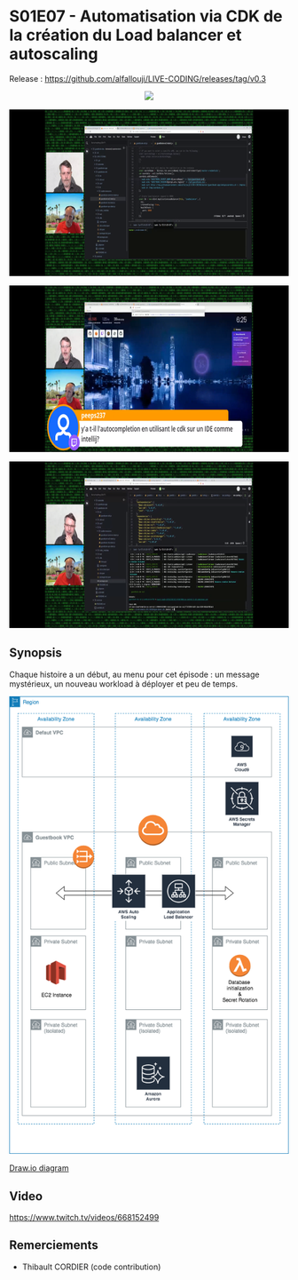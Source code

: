 # S01E07 - Automatisation via CDK de la création du Load balancer et autoscaling

Release : https://github.com/alfallouji/LIVE-CODING/releases/tag/v0.3

<p align="center"><img height="300" src="https://raw.githubusercontent.com/alfallouji/LIVE-CODING/master/episodes/assets/s01e07-a.png" /></p>

<p align="center"><img height="300" src="https://raw.githubusercontent.com/alfallouji/LIVE-CODING/master/episodes/assets/s01e07-b.png" /></p>

<p align="center"><img height="300" src="https://raw.githubusercontent.com/alfallouji/LIVE-CODING/master/episodes/assets/s01e07-c.png" /></p>

<p align="center"><img height="300" src="https://raw.githubusercontent.com/alfallouji/LIVE-CODING/master/episodes/assets/s01e07-d.png" /></p>

## Synopsis
Chaque histoire a un début, au menu pour cet épisode : un message mystérieux, un nouveau workload à déployer et peu de temps. 

<p align="center"><img src="https://raw.githubusercontent.com/alfallouji/LIVE-CODING/master/episodes/assets/step_5.png" /></p>

[Draw.io diagram](https://www.draw.io/?lightbox=1&highlight=0000ff&edit=_blank&layers=1&nav=1#R7Zttc9o4EIB%2FDTN3H8L4%2FeUjL0mud02bKTPt3H1hhC2MJsLy2DIh%2FfW3smXAlii5K6TQ0maCtRaSvPusdqXIPXu0XN%2FnKFs8sBjTnmXE65497lmW6VgefAjJSy0JfKcWJDmJZaWtYEK%2BYik0pLQkMS5aFTljlJOsLYxYmuKIt2Qoz9lzu9qc0XavGUqwIphEiKrSLyTmC%2FkUrrGV%2F4FJsmh6Ng15Z4maylJQLFDMnndE9m3PHuWM8fpquR5hKpTX6KX%2B3t2eu5uB5Tjlr%2FnCJzYMcz7IUWl%2FnNkffGeNnm7cupUVoqV84E84ISyVQ%2BYvjR4yRlJe6dIdwg90NTJ6LtwZiVLfcjuCbtlvC0y1JNpoC7plvy0wu82bnf7N7gB3BEqp1bzR6d%2FYGSD82ENWckpSPNpQZ4AwyVFMwBojRlkOspSloL3hgi8plEy4fF4QjicZioRWn8FjQDZnKZfcm1ZTlooXrQI3mbherhPhYn30XDj9JGdlVnX5DsjX3p3mtSWhBZ6zJ9yMqmfZpuPfDgeiL0JpZ7QrnHMC%2FA8oSUTDnIl%2BkCxRPOeiRXgEkibvq9LYNuSwdV3EqFjgWD6LyqzEWPSK1zsiyfA9ZkvM8xeo0txt%2FElOKGZYF5%2B33ul5sspi1zONQEqRnBKSTdtbr4EL6Tj%2FwYk8xYkGK0QomhFKuBj6P0K1XY%2FS6H6%2FoTZaNPeaqMvNPoMcwwZO2wauagMz0Ngg9E9lAv9XM4Htn5sJgl%2FNBG5wbiYIFRP0LI%2BKCXsGF4m4uC9xwWeMPUG9z4%2Bj5j50t6mi2OgSgt0qi3ToBH5oht5JI92mi6NHOrfNl22rgLmhBjDvZIA1WfkOYY%2FljJIIZJNylmJ%2BkfAU9dB%2FNn46IcIONROUrUuVTsePeeXnYvixQ%2Ffs%2BLGu%2FFwMP55xfvOPrfKTkxXieAcgDy2FItNZkV1qNvRzAtUNaG7gvhYo51RAOVegLheoboQ7B6DUHdkrUBcDVDfknQNQ6u6kCpTx27uCUZDFv19pOhuauvHOD6zX0WQZ%2FqloUjdarzRdBk3dYHcONKl7xleaLoOmbqQ7B5p029%2BvAaalm0bx79EM00dWEF79EXU8Y5yz5UHLRKBSnLdx06Bj94moB2BME0D7Gb10MADb3UH2YHv7gT6CFR2rPSdYmiW6F6pG9K0T2dBSN5jP2IarLJqm6Mea0Oru8vqmYkJX44fuqRJOS93jvR0Jwbu04CiN1L8BNroly%2Bowzq7a9YY6aF8qbgxR9CSm4DTesci8%2BgdVqs4GRbZFCDWFOVkLlIZyPOMF5%2BK00UDoxbqL4tTqE5ju5ySNcd6PoEfrLkYcwYeQF%2FCJlugrS2%2BAkpuC4zQiVEirw0F3E85yaHg6BYLhHp%2BOMSXwSC%2FTwZfJtLl7XzN1Y1pBP0uTY6STodUixbNthRQ%2F0Dh7cCpS1N1c0AAIRpSVcfg6x%2B8EPPh%2FJ4awz%2BOUILwBouO6m4ZeNbMsSRxTXdzeIPmtyeVQPtI8Z5OPmNvYL%2BL%2Bvuwky1lcRrxOTYaZNkeJalUfJydwnBZgpqmZiiwVsPAI273%2B6INR4Af8MQv4X7d%2F3z98DP68UWeiQeWXPXEq0a7UOihz8Lcram%2BAGqpV3aCmcKWh7xuJSzvqBZ6auOjOXpjmqVhTN4KVsxdjPEelWNFcD16cem3zXXB1D16EmmlMd%2B7CNI8QKbVwqZvCY8g3ZqgQC%2BUNZ3kDEklhsgB9fkXVnKHc3%2Bwg17%2FVChMc5dXa%2BxPjso2zTcIpWs5iNJ2XaVT3oE3CnUNJ%2BHcR43UORHqW5qiOLgk%2FwjpKC4zmSGqVWdWGhVzUeEAppJn5NfK9QeQraq1Pl1Lnx2HObjO3edHgh4VAdW9471JvTvF6IF7PAF3gNJaX44iioiB1QEFivdAV79izbhvHyvsbBxV4yCmlLMcU5r5Vu3md0mQPj%2BIViZ2Fecc%2BTmD33XYjBSvzCMvvbZWvNOW5B5sCdSWYK01Vdtw8%2Bv83rWallmUUfLAODsZ7hmL4AAcUK%2FzrrPIm%2BfTWAlMK%2Bp%2FOGu0fJ8XuHG92NMdP33Z%2BUQ%2Fv1EFtUHImYhvYjjQ7JVf2TryW46yQ%2Bj4KbbZnvRltUNy%2BdlfPkNuXF%2B3bfwE%3D)

## Video
https://www.twitch.tv/videos/668152499

## Remerciements
 - Thibault CORDIER (code contribution)
